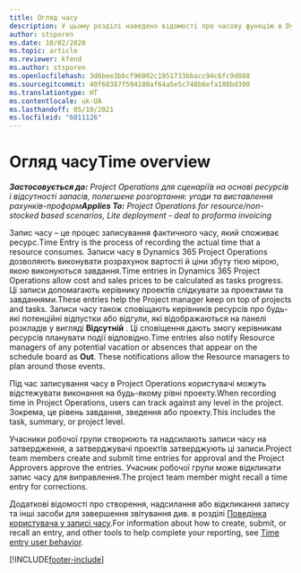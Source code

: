 ```yaml
---
title: Огляд часу
description: У цьому розділі наведено відомості про часову функцію в Dynamics 365 Project Operations.
author: stsporen
ms.date: 10/02/2020
ms.topic: article
ms.reviewer: kfend
ms.author: stsporen
ms.openlocfilehash: 3d6bee3bbcf96002c1951733bbacc94c6fc9d888
ms.sourcegitcommit: 40f68387f594180af64a5e5c748b6efa188bd300
ms.translationtype: HT
ms.contentlocale: uk-UA
ms.lasthandoff: 05/10/2021
ms.locfileid: "6011126"
---
```

# <a name="time-overview"></a><span data-ttu-id="3f2fa-103">Огляд часу</span><span class="sxs-lookup"><span data-stu-id="3f2fa-103">Time overview</span></span>

<span data-ttu-id="3f2fa-104">_**Застосовується до:** Project Operations для сценаріїв на основі ресурсів і відсутності запасів, полегшене розгортання: угоди та виставлення рахунків-проформ_</span><span class="sxs-lookup"><span data-stu-id="3f2fa-104">_**Applies To:** Project Operations for resource/non-stocked based scenarios, Lite deployment - deal to proforma invoicing_</span></span>

<span data-ttu-id="3f2fa-105">Запис часу – це процес записування фактичного часу, який споживає ресурс.</span><span class="sxs-lookup"><span data-stu-id="3f2fa-105">Time Entry is the process of recording the actual time that a resource consumes.</span></span> <span data-ttu-id="3f2fa-106">Записи часу в Dynamics 365 Project Operations дозволяють виконувати розрахунок вартості й ціни збуту тією мірою, якою виконуються завдання.</span><span class="sxs-lookup"><span data-stu-id="3f2fa-106">Time entries in Dynamics 365 Project Operations allow cost and sales prices to be calculated as tasks progress.</span></span> <span data-ttu-id="3f2fa-107">Ці записи допомагають керівнику проектів слідкувати за проектами та завданнями.</span><span class="sxs-lookup"><span data-stu-id="3f2fa-107">These entries help the Project manager keep on top of projects and tasks.</span></span> <span data-ttu-id="3f2fa-108">Записи часу також сповіщають керівників ресурсів про будь-які потенційні відпустки або відгули, які відображаються на панелі розкладів у вигляді **Відсутній** . Ці сповіщення дають змогу керівникам ресурсів планувати події відповідно.</span><span class="sxs-lookup"><span data-stu-id="3f2fa-108">Time entries also notify Resource managers of any potential vacation or absences that appear on the schedule board as **Out**. These notifications allow the Resource managers to plan around those events.</span></span>

<span data-ttu-id="3f2fa-109">Під час записування часу в Project Operations користувачі можуть відстежувати виконання на будь-якому рівні проекту.</span><span class="sxs-lookup"><span data-stu-id="3f2fa-109">When recording time in Project Operations, users can track against any level in the project.</span></span> <span data-ttu-id="3f2fa-110">Зокрема, це рівень завдання, зведення або проекту.</span><span class="sxs-lookup"><span data-stu-id="3f2fa-110">This includes the task, summary, or project level.</span></span>

<span data-ttu-id="3f2fa-111">Учасники робочої групи створюють та надсилають записи часу на затвердження, а затверджувачі проектів затверджують ці записи.</span><span class="sxs-lookup"><span data-stu-id="3f2fa-111">Project team members create and submit time entries for approval and the Project Approvers approve the entries.</span></span> <span data-ttu-id="3f2fa-112">Учасник робочої групи може відкликати запис часу для виправлення.</span><span class="sxs-lookup"><span data-stu-id="3f2fa-112">The project team member might recall a time entry for corrections.</span></span>

<span data-ttu-id="3f2fa-113">Додаткові відомості про створення, надсилання або відкликання запису та інші засоби для завершення звітування див. в розділі [Поведінка користувача у записі часу](ui-behavior-time.md).</span><span class="sxs-lookup"><span data-stu-id="3f2fa-113">For information about how to create, submit, or recall an entry, and other tools to help complete your reporting, see [Time entry user behavior](ui-behavior-time.md).</span></span>



[!INCLUDE[footer-include](../includes/footer-banner.md)]